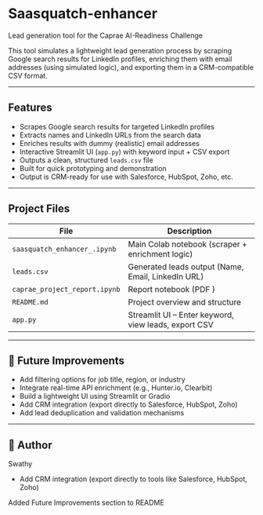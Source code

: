 # Saasquatch-enhancer

Lead generation tool for the Caprae AI-Readiness Challenge

This tool simulates a lightweight lead generation process by scraping Google search results for LinkedIn profiles, enriching them with email addresses (using simulated logic), and exporting them in a CRM-compatible CSV format.

---

##  Features

-  Scrapes Google search results for targeted LinkedIn profiles
-  Extracts names and LinkedIn URLs from the search data
-  Enriches results with dummy (realistic) email addresses
-  Interactive Streamlit UI (`app.py`) with keyword input + CSV export
-  Outputs a clean, structured `leads.csv` file
-  Built for quick prototyping and demonstration
-  Output is CRM-ready for use with Salesforce, HubSpot, Zoho, etc.

---

##  Project Files

| File                         | Description                                                 |
|------------------------------|-------------------------------------------------------------|
| `saasquatch_enhancer_.ipynb` | Main Colab notebook (scraper + enrichment logic)            |
| `leads.csv`                  | Generated leads output (Name, Email, LinkedIn URL)          |
| `caprae_project_report.ipynb`| Report notebook (PDF )    |
| `README.md`                  | Project overview and structure                              |
| `app.py`                     | Streamlit UI – Enter keyword, view leads, export CSV     |


---

## 🔄 Future Improvements

- Add filtering options for job title, region, or industry
- Integrate real-time API enrichment (e.g., Hunter.io, Clearbit)
- Build a lightweight UI using Streamlit or Gradio
- Add CRM integration (export directly to Salesforce, HubSpot, Zoho)
- Add lead deduplication and validation mechanisms

---

## 👤 Author

Swathy

- Add CRM integration (export directly to tools like Salesforce, HubSpot, Zoho)

Added Future Improvements section to README

